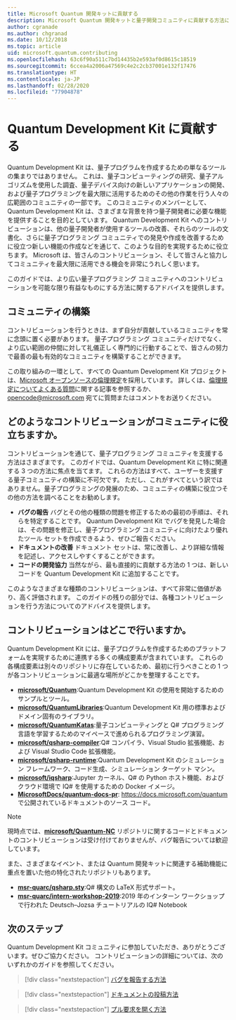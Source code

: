 ```yaml
---
title: Microsoft Quantum 開発キットに貢献する
description: Microsoft Quantum 開発キットと量子開発コミュニティに貢献する方法について説明します。
author: cgranade
ms.author: chgranad
ms.date: 10/12/2018
ms.topic: article
uid: microsoft.quantum.contributing
ms.openlocfilehash: 63c6f90a511c7bd14435b2e593af0d8615c18519
ms.sourcegitcommit: 6ccea4a2006a47569c4e2c2cb37001e132f17476
ms.translationtype: HT
ms.contentlocale: ja-JP
ms.lasthandoff: 02/28/2020
ms.locfileid: "77904878"
---
```

# <a name="contributing-to-the-quantum-development-kit"></a>Quantum Development Kit に貢献する #

Quantum Development Kit は、量子プログラムを作成するための単なるツールの集まりではありません。
これは、量子コンピューティングの研究、量子アルゴリズムを使用した調査、量子デバイス向けの新しいアプリケーションの開発、および量子プログラミングを最大限に活用するためのその他の作業を行う人々の広範囲のコミュニティの一部です。
このコミュニティのメンバーとして、Quantum Development Kit は、さまざまな背景を持つ量子開発者に必要な機能を提供することを目的としています。
Quantum Development Kit へのコントリビューションは、他の量子開発者が使用するツールの改善、それらのツールの文書化、さらに量子プログラミング コミュニティでの発見や作成を改善するために役立つ新しい機能の作成などを通じて、このような目的を実現するために役立ちます。
Microsoft は、皆さんのコントリビューション、そして皆さんと協力してコミュニティを最大限に活用できる機会を非常にうれしく思います。

このガイドでは、より広い量子プログラミング コミュニティへのコントリビューションを可能な限り有益なものにする方法に関するアドバイスを提供します。

## <a name="building-community"></a>コミュニティの構築 ##

コントリビューションを行うときは、まず自分が貢献しているコミュニティを常に念頭に置く必要があります。
量子プログラミング コミュニティだけでなく、より広い範囲の仲間に対して礼儀正しく専門的に行動することで、皆さんの努力で最善の最も有効的なコミュニティを構築することができます。

この取り組みの一環として、すべての Quantum Development Kit プロジェクトは、[Microsoft オープンソースの倫理規定](https://opensource.microsoft.com/codeofconduct/)を採用しています。
詳しくは、[倫理規定についてよくある質問](https://opensource.microsoft.com/codeofconduct/faq/)に関する記事を参照するか、[opencode@microsoft.com](mailto:opencode@microsoft.com) 宛てに質問またはコメントをお送りください。

## <a name="what-kinds-of-contributions-help-the-community"></a>どのようなコントリビューションがコミュニティに役立ちますか。 ##

コントリビューションを通じて、量子プログラミング コミュニティを支援する方法はさまざまです。
このガイドでは、Quantum Development Kit に特に関連する 3 つの方法に焦点を当てます。
これらの方法はすべて、ユーザーを支援する量子コミュニティの構築に不可欠です。
ただし、これがすべてという訳ではありません。量子プログラミングの発展のため、コミュニティの構築に役立つその他の方法を調べることをお勧めします。

- **バグの報告** バグとその他の種類の問題を修正するための最初の手順は、それらを特定することです。 Quantum Development Kit でバグを発見した場合は、その問題を修正し、量子プログラミング コミュニティに向けたより優れたツール セットを作成できるよう、ぜひご報告ください。
- **ドキュメントの改善** ドキュメント セットは、常に改善し、より詳細な情報を記述し、アクセスしやすくすることができます。
- **コードの開発協力** 当然ながら、最も直接的に貢献する方法の 1 つは、新しいコードを Quantum Development Kit に追加することです。

このようなさまざまな種類のコントリビューションは、すべて非常に価値があり、高く評価されます。
このガイドの残りの部分では、各種コントリビューションを行う方法についてのアドバイスを提供します。

## <a name="where-do-contributions-go"></a>コントリビューションはどこで行いますか。 ##

Quantum Development Kit には、量子プログラムを作成するためのプラットフォームを実現するために連携する多くの構成要素が含まれています。
これらの各構成要素は別々のリポジトリに存在しているため、最初に行うべきことの 1 つが各コントリビューションに最適な場所がどこかを整理することです。

- [**microsoft/Quantum**](https://github.com/Microsoft/Quantum):Quantum Development Kit の使用を開始するためのサンプルとツール。
- [**microsoft/QuantumLibraries**](https://github.com/Microsoft/QuantumLibraries):Quantum Development Kit 用の標準およびドメイン固有のライブラリ。
- [**microsoft/QuantumKatas**](https://github.com/Microsoft/QuantumKatas):量子コンピューティングと Q# プログラミング言語を学習するためのマイペースで進められるプログラミング演習。
- [**microsoft/qsharp-compiler**](https://github.com/microsoft/qsharp-compiler):Q# コンパイラ、Visual Studio 拡張機能、および Visual Studio Code 拡張機能。
- [**microsoft/qsharp-runtime**](https://github.com/microsoft/qsharp-runtime):Quantum Development Kit のシミュレーション フレームワーク、コード生成、シミュレーション ターゲット マシン。
- [**microsoft/iqsharp**](https://github.com/microsoft/iqsharp):Jupyter カーネル、Q# の Python ホスト機能、およびクラウド環境で IQ# を使用するための Docker イメージ。
- [**MicrosoftDocs/quantum-docs-pr**](https://github.com/MicrosoftDocs/quantum-docs-pr): https://docs.microsoft.com/quantum で公開されているドキュメントのソース コード。

> [!NOTE]
> 現時点では、[**microsoft/Quantum-NC**](https://github.com/microsoft/Quantum-NC) リポジトリに関するコードとドキュメントのコントリビューションは受け付けておりませんが、バグ報告については歓迎しています。

また、さまざまなイベント、または Quantum 開発キットに関連する補助機能に重点を置いた他の特化されたリポジトリもあります。

- [**msr-quarc/qsharp.sty**](https://github.com/msr-quarc/qsharp.sty):Q# 構文の LaTeX 形式サポート。
- [**msr-quarc/intern-workshop-2019**](https://github.com/msr-quarc/intern-workshop-2019):2019 年のインターン ワークショップで行われた Deutsch–Jozsa チュートリアルの IQ# Notebook

## <a name="next-steps"></a>次のステップ ##

Quantum Development Kit コミュニティに参加していただき、ありがとうございます。ぜひご協力ください。
コントリビューションの詳細については、次のいずれかのガイドを参照してください。

> [!div class="nextstepaction"]
> [バグを報告する方法](xref:microsoft.quantum.contributing.reporting)

> [!div class="nextstepaction"]
> [ドキュメントの投稿方法](xref:microsoft.quantum.contributing.docs)

> [!div class="nextstepaction"]
> [プル要求を開く方法](xref:microsoft.quantum.contributing.pulls)
